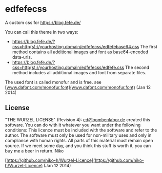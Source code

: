 edfefecss
=========

A custom css for https://blog.fefe.de/

You can call this theme in two ways:
* https://blog.fefe.de/?css=http(s)://yourhosting.domain/edfefecss/edfefebase64.css
  The first method contains all additional images and font as base64-encoded data-urls.
* https://blog.fefe.de/?css=http(s)://yourhosting.domain/edfefecss/edfefe.css
  The second method includes all additional images and font from separate files.

The used font is called monofur and is free. see [www.dafont.com/monofur.font](www.dafont.com/monofur.font) (Jan 12 2014)

## License

"THE WURZEL LICENSE" (Revision 4): ed@bombenlabor.de created this software. 
You can do with it whatever you want under the following conditions: 
This licence must be included with the software and refer to the author. 
The software must only be used for non-military uses and only in compliance 
with human rights. All parts of this material must remain open source. 
If we meet some day, and you think this stuff is worth it, 
you can buy me a beer in return. Niko

[https://github.com/niko-h/Wurzel-Licence](https://github.com/niko-h/Wurzel-Licence) (Jan 12 2014)

